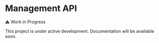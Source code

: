 # Management API
⚠️ Work in Progress

This project is under active development. Documentation will be available soon.
